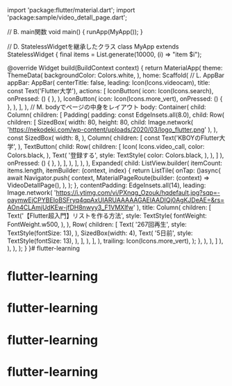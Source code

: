 import 'package:flutter/material.dart';
import 'package:sample/video_detall_page.dart';

// B. main関数
void main() {
  runApp(MyApp());
}

// D. StatelessWidgetを継承したクラス
class MyApp extends StatelessWidget {
  final items = List<String>.generate(10000, (i) => "item $i");

  @override
  Widget build(BuildContext context) {
    return MaterialApp(
      theme: ThemeData(
        backgroundColor: Colors.white,
      ),
      home:  Scaffold(
        // L. AppBar
        appBar: AppBar(
          centerTitle: false,
          leading: Icon(Icons.videocam),
          title: const Text('Flutter大学'),
        actions: <Widget>[
          IconButton(
            icon: Icon(Icons.search),
            onPressed: () {
            },
          ),
          IconButton(
              icon: Icon(Icons.more_vert),
              onPressed: () {
              },
          ),
        ],
        ),
        // M. bodyでページの中身をレイアウト
        body: Container(
          child: Column(
            children: <Widget>[
              Padding(
                padding: const EdgeInsets.all(8.0),
                child: Row(
                  children: [
                    SizedBox(
                      width: 80,
                      height: 80,
                      child: Image.network(
                        'https://nekodeki.com/wp-content/uploads/2020/03/logo_flutter.png'
                      ),
                    ),
                    const SizedBox(
                      width: 8,
                    ),
                    Column(
                      children: [
                        const Text('KBOYのFlutter大学',
                        ),
                        TextButton(
                          child: Row(
                            children: <Widget>[
                              Icon(
                                Icons.video_call,
                                color: Colors.black,
                              ),
                              Text(
                                  '登録する',
                                   style: TextStyle(
                                     color: Colors.black,
                                    ),
                              ),
                            ]
                          ),
                          onPressed: () {
                          },
                        ),
                      ],
                    ),
                  ],
                ),
              ),
              Expanded(
                child: ListView.builder(
                  itemCount: items.length,
                  itemBuilder: (context, index) {
                    return ListTile(
                      onTap: ()async{
                        await Navigator.push(
                          context,
                          MaterialPageRoute(builder: (context) => VideoDetallPage(),
                          ),
                        );
                      },
                      contentPadding: EdgeInsets.all(14),
                      leading: Image.network(
                         'https://i.ytimg.com/vi/PXnqg_Ozouk/hqdefault.jpg?sqp=-oaymwEjCPYBEIoBSFryq4qpAxUIARUAAAAAGAElAADIQj0AgKJDeAE=&rs=AOn4CLAmjUdKEw-jfDH8nwyy3_F1VMXlfw'                      ),
                      title: Column(
                        children: [
                          Text('【Flutter超入門】リストを作る方法',
                            style: TextStyle(
                              fontWeight: FontWeight.w500,
                            ),
                          ),
                          Row(
                            children: <Widget>[
                              Text(
                                '267回再生',
                                style: TextStyle(fontSize: 13),
                              ),
                              SizedBox(width: 4),
                              Text(
                                  '5日前',
                                  style: TextStyle(fontSize: 13),
                              ),
                            ],
                          ),
                        ],
                      ),
                      trailing: Icon(Icons.more_vert),
                    );
                  },
                ),
              ),
            ]
          ),
        ),
      ),
    );
  }
}# flutter-learning
# flutter-learning
# flutter-learning
# flutter-learning
# flutter-learning
